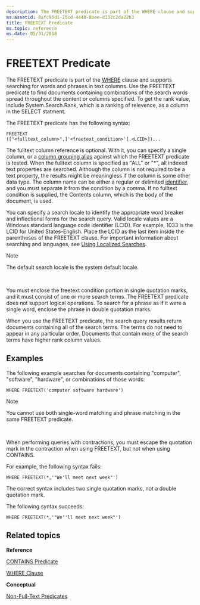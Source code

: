 ```yaml
---
description: The FREETEXT predicate is part of the WHERE clause and supports searching for words and phrases in text columns.
ms.assetid: 8afc95d1-25cd-4448-8bee-d132c2da22b3
title: FREETEXT Predicate
ms.topic: reference
ms.date: 05/31/2018
---
```


# FREETEXT Predicate

The FREETEXT predicate is part of the [WHERE](-search-sql-where.md) clause and supports searching for words and phrases in text columns. Use the FREETEXT predicate to find documents containing combinations of the search words spread throughout the content or columns specified. To get the rank value, include System.Search.Rank, which is a ranking of relevence, as a column in the SELECT statment.

The FREETEXT predicate has the following syntax:


```
FREETEXT
(["<fulltext_column>",]'<freetext_condition>'[,<LCID>])...
```



The fulltext column reference is optional. With it, you can specify a single column, or a [column grouping alias](-search-sql-with-as.md) against which the FREETEXT predicate is tested. When the fulltext column is specified as "ALL" or "\*", all indexed text properties are searched. Although the column is not required to be a text property, the results might be meaningless if the column is some other data type. The column name can be either a regular or delimited [identifier](-search-sql-identifiers.md), and you must separate it from the condition by a comma. If no fulltext condition is supplied, the Contents column, which is the body of the document, is used.

You can specify a search locale to identify the appropriate word breaker and inflectional forms for the search query. Valid locale values are a Windows standard language code identifier (LCID). For example, 1033 is the LCID for United States-English. Place the LCID as the last item inside the parentheses of the FREETEXT clause. For important information about searching and languages, see [Using Localized Searches](-search-sql-usinglocsearches.md).

> [!Note]  
> The default search locale is the system default locale.

 

You must enclose the freetext condition portion in single quotation marks, and it must consist of one or more search terms. The FREETEXT predicate does not support logical operations. To search for a phrase as if it were a single word, enclose the phrase in double quotation marks.

When you use the FREETEXT predicate, the search query results return documents containing all of the search terms. The terms do not need to appear in any particular order. Documents that contain more of the search terms have higher rank column values.

## Examples

The following example searches for documents containing "computer", "software", "hardware", or combinations of those words:


```
WHERE FREETEXT('computer software hardware')
```



> [!Note]  
> You cannot use both single-word matching and phrase matching in the same FREETEXT predicate.

 

When performing queries with contractions, you must escape the quotation mark in the contraction when using FREETEXT, but not when using CONTAINS.

For example, the following syntax fails:


```
WHERE FREETEXT(*,'"We'll meet next week"')
```



The correct syntax includes two single quotation marks, not a double quotation mark.

The following syntax succeeds:


```
WHERE FREETEXT(*,'"We''ll meet next week"')
```



## Related topics

<dl> <dt>

**Reference**
</dt> <dt>

[CONTAINS Predicate](-search-sql-contains.md)
</dt> <dt>

[WHERE Clause](-search-sql-where.md)
</dt> <dt>

**Conceptual**
</dt> <dt>

[Non-Full-Text Predicates](-search-sql-nonfulltextpredicates.md)
</dt> </dl>

 

 



